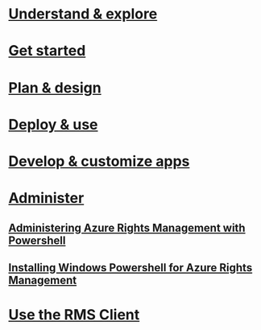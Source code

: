 # [Understand & explore](/rights-management/understand-explore/azure-rights-management)
# [Get started](/rights-management/get-started/requirements-for-azure-rights-management)
# [Plan & design](/rights-management/plan-design/azure-rights-management-deployment-roadmap)
# [Deploy & use](/rights-management/deploy-use/activating-azure-rights-management)
# [Develop & customize apps](/rights-management/develop/developers-guide)
# [Administer](./administering-azure-rights-management-with-powershell.html)
## [Administering Azure Rights Management with Powershell](./administering-azure-rights-management-with-powershell.html)
## [Installing Windows Powershell for Azure Rights Management](./installing-windows-powershell-for-azure-rights-management.html)
# [Use the RMS Client](/rights-management/rms-client/rights-management-rms-client)
